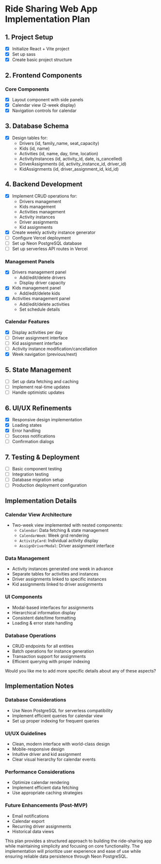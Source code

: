 # Ride Sharing Web App Implementation Plan

## 1. Project Setup
- [x] Initialize React + Vite project
- [x] Set up sass
- [x] Create basic project structure

## 2. Frontend Components
### Core Components
- [x] Layout component with side panels
- [x] Calendar view (2-week display)
- [x] Navigation controls for calendar

## 3. Database Schema
- [x] Design tables for:
  - Drivers (id, family_name, seat_capacity)
  - Kids (id, name)
  - Activities (id, name, day, time, location)
  - ActivityInstances (id, activity_id, date, is_cancelled)
  - DriverAssignments (id, activity_instance_id, driver_id)
  - KidAssignments (id, driver_assignment_id, kid_id)

## 4. Backend Development
- [x] Implement CRUD operations for:
  - Drivers management
  - Kids management
  - Activities management
  - Activity instances
  - Driver assignments
  - Kid assignments
- [x] Create weekly activity instance generator
- [ ] Configure Vercel deployment
- [ ] Set up Neon PostgreSQL database
- [ ] Set up serverless API routes in Vercel

### Management Panels
- [x] Drivers management panel
  - Add/edit/delete drivers
  - Display driver capacity
- [x] Kids management panel
  - Add/edit/delete kids
- [x] Activities management panel
  - Add/edit/delete activities
  - Set schedule details

### Calendar Features
- [x] Display activities per day
- [ ] Driver assignment interface
- [ ] Kid assignment interface
- [ ] Activity instance modification/cancellation
- [x] Week navigation (previous/next)

## 5. State Management
- [ ] Set up data fetching and caching
- [ ] Implement real-time updates
- [ ] Handle optimistic updates

## 6. UI/UX Refinements
- [x] Responsive design implementation
- [x] Loading states
- [x] Error handling
- [ ] Success notifications
- [ ] Confirmation dialogs

## 7. Testing & Deployment
- [ ] Basic component testing
- [ ] Integration testing
- [ ] Database migration setup
- [ ] Production deployment configuration

## Implementation Details

### Calendar View Architecture
- Two-week view implemented with nested components:
  - `Calendar`: Data fetching & state management
  - `CalendarWeek`: Week grid rendering
  - `ActivityCard`: Individual activity display
  - `AssignDriverModal`: Driver assignment interface

### Data Management
- Activity instances generated one week in advance
- Separate tables for activities and instances
- Driver assignments linked to specific instances
- Kid assignments linked to driver assignments

### UI Components
- Modal-based interfaces for assignments
- Hierarchical information display
- Consistent date/time formatting
- Loading & error state handling

### Database Operations
- CRUD endpoints for all entities
- Batch operations for instance generation
- Transaction support for assignments
- Efficient querying with proper indexing

Would you like me to add more specific details about any of these aspects?

## Implementation Notes

### Database Considerations
- Use Neon PostgreSQL for serverless compatibility
- Implement efficient queries for calendar view
- Set up proper indexing for frequent queries

### UI/UX Guidelines
- Clean, modern interface with world-class design
- Mobile-responsive design
- Intuitive driver and kid assignment
- Clear visual hierarchy for calendar events

### Performance Considerations
- Optimize calendar rendering
- Implement efficient data fetching
- Use appropriate caching strategies

### Future Enhancements (Post-MVP)
- Email notifications
- Calendar export
- Recurring driver assignments
- Historical data views

This plan provides a structured approach to building the ride-sharing app while maintaining simplicity and focusing on core functionality. The implementation will prioritize user experience and ease of use while ensuring reliable data persistence through Neon PostgreSQL. 